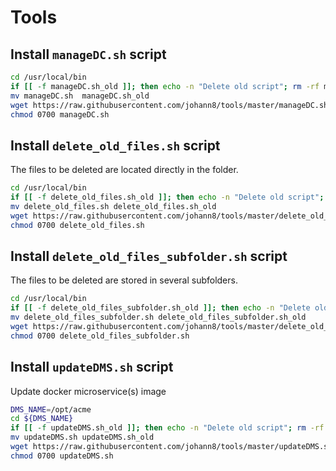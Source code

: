 # Tools

## Install `manageDC.sh` script 

```bash
cd /usr/local/bin
if [[ -f manageDC.sh_old ]]; then echo -n "Delete old script"; rm -rf manageDC.sh_old; echo [ Done ]; fi
mv manageDC.sh  manageDC.sh_old
wget https://raw.githubusercontent.com/johann8/tools/master/manageDC.sh
chmod 0700 manageDC.sh 
```

## Install `delete_old_files.sh` script
The files to be deleted are located directly in the folder.

```bash
cd /usr/local/bin
if [[ -f delete_old_files.sh_old ]]; then echo -n "Delete old script"; rm -rf delete_old_files.sh_old; echo [ Done ]; fi
mv delete_old_files.sh delete_old_files.sh_old
wget https://raw.githubusercontent.com/johann8/tools/master/delete_old_files.sh
chmod 0700 delete_old_files.sh
```

## Install `delete_old_files_subfolder.sh` script
The files to be deleted are stored in several subfolders.

```bash
cd /usr/local/bin
if [[ -f delete_old_files_subfolder.sh_old ]]; then echo -n "Delete old script"; rm -rf delete_old_files_subfolder.sh_old; echo [ Done ]; fi
mv delete_old_files_subfolder.sh delete_old_files_subfolder.sh_old
wget https://raw.githubusercontent.com/johann8/tools/master/delete_old_files_subfolder.sh
chmod 0700 delete_old_files_subfolder.sh
```
## Install `updateDMS.sh` script
Update docker microservice(s) image 

```bash
DMS_NAME=/opt/acme
cd ${DMS_NAME}
if [[ -f updateDMS.sh_old ]]; then echo -n "Delete old script"; rm -rf updateDMS.sh_old; echo [ Done ]; fi
mv updateDMS.sh updateDMS.sh_old
wget https://raw.githubusercontent.com/johann8/tools/master/updateDMS.sh
chmod 0700 updateDMS.sh
```



